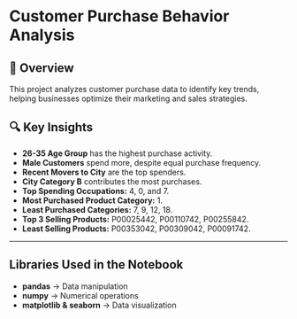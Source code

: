 # Customer Purchase Behavior Analysis

## 📌 Overview
This project analyzes customer purchase data to identify key trends, helping businesses optimize their marketing and sales strategies.

## 🔍 Key Insights
- **26-35 Age Group** has the highest purchase activity.
- **Male Customers** spend more, despite equal purchase frequency.
- **Recent Movers to City** are the top spenders.
- **City Category B** contributes the most purchases.
- **Top Spending Occupations:** 4, 0, and 7.
- **Most Purchased Product Category:** 1.
- **Least Purchased Categories:** 7, 9, 12, 18.
- **Top 3 Selling Products:** P00025442, P00110742, P00255842.
- **Least Selling Products:** P00353042, P00309042, P00091742.

---

## Libraries Used in the Notebook
- **pandas** → Data manipulation
- **numpy** → Numerical operations
- **matplotlib & seaborn** → Data visualization

